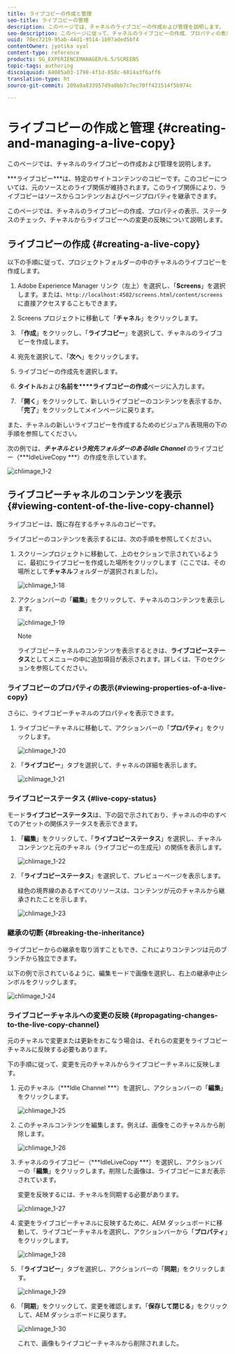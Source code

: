 ```yaml
---
title: ライブコピーの作成と管理
seo-title: ライブコピーの管理
description: このページでは、チャネルのライブコピーの作成および管理を説明します。
seo-description: このページに従って、チャネルのライブコピーの作成、プロパティの表示、ステータスの確認、チャネルからそのライブコピーへの変更の反映をおこないます。
uuid: 78ec7219-95ab-44d1-9514-1b97aded5bf4
contentOwner: jyotika syal
content-type: reference
products: SG_EXPERIENCEMANAGER/6.5/SCREENS
topic-tags: authoring
discoiquuid: 84085a03-1798-4f1d-858c-6014a3f6aff6
translation-type: ht
source-git-commit: 209a9a833957d9a8bb7c7ec70ff421514f5b974c

---
```



# ライブコピーの作成と管理 {#creating-and-managing-a-live-copy}

このページでは、チャネルのライブコピーの作成および管理を説明します。

***ライブコピー&#x200B;***は、特定のサイトコンテンツのコピーです。このコピーについては、元のソースとのライブ関係が維持されます。このライブ関係により、ライブコピーはソースからコンテンツおよびページプロパティを継承できます。

このページでは、チャネルのライブコピーの作成、プロパティの表示、ステータスのチェック、チャネルからライブコピーへの変更の反映について説明します。


## ライブコピーの作成 {#creating-a-live-copy}

以下の手順に従って、プロジェクトフォルダーの中のチャネルのライブコピーを作成します。

1. Adobe Experience Manager リンク（左上）を選択し、「**Screens**」を選択します。または、`http://localhost:4502/screens.html/content/screens` に直接アクセスすることもできます。

1. Screens プロジェクトに移動して「**チャネル**」をクリックします。
1. 「**作成**」をクリックし、「**ライブコピー**」を選択して、チャネルのライブコピーを作成します。

1. 宛先を選択して、「**次へ**」をクリックします。
1. ライブコピーの作成先を選択します。
1. **タイトル**&#x200B;および&#x200B;**名前を****ライブコピーの作成**&#x200B;ページに入力します。

1. 「**開く**」をクリックして、新しいライブコピーのコンテンツを表示するか、「**完了**」をクリックしてメインページに戻ります。

また、チャネルの新しいライブコピーを作成するためのビジュアル表現用の下の手順を参照してください。

次の例では、***チャネル&#x200B;***という宛先フォルダーのある***Idle Channel*** のライブコピー（***IdleLiveCopy ***）の作成を示しています。

![chlimage_1-2](assets/chlimage_1-2.gif)

## ライブコピーチャネルのコンテンツを表示 {#viewing-content-of-the-live-copy-channel}

ライブコピーは、既に存在するチャネルのコピーです。

ライブコピーのコンテンツを表示するには、次の手順を参照してください。

1. スクリーンプロジェクトに移動して、上のセクションで示されているように、最初にライブコピーを作成した場所をクリックします（ここでは、その場所として&#x200B;**チャネル**&#x200B;フォルダーが選択されました）。

   ![chlimage_1-18](assets/chlimage_1-18.png)

1. アクションバーの「**編集**」をクリックして、チャネルのコンテンツを表示します。

   ![chlimage_1-19](assets/chlimage_1-19.png)

   >[!NOTE]
   >
   >ライブコピーチャネルのコンテンツを表示するときは、**ライブコピーステータス**&#x200B;としてメニューの中に追加項目が表示されます。詳しくは、下のセクションを参照してください。

### ライブコピーのプロパティの表示{#viewing-properties-of-a-live-copy}

さらに、ライブコピーチャネルのプロパティを表示できます。

1. ライブコピーチャネルに移動して、アクションバーの「**プロパティ**」をクリックします。

   ![chlimage_1-20](assets/chlimage_1-20.png)

1. 「**ライブコピー**」タブを選択して、チャネルの詳細を表示します。

   ![chlimage_1-21](assets/chlimage_1-21.png)

### ライブコピーステータス {#live-copy-status}

モード&#x200B;**ライブコピーステータス**&#x200B;は、下の図で示されており、チャネルの中のすべてのアセットの関係ステータスを表示できます。

1. 「**編集**」をクリックして、「**ライブコピーステータス**」を選択し、チャネルコンテンツと元のチャネル（ライブコピーの生成元）の関係を表示します。

   ![chlimage_1-22](assets/chlimage_1-22.png)

1. 「**ライブコピーステータス**」を選択して、プレビューページを表示します。

   緑色の境界線のあるすべてのリソースは、コンテンツが元のチャネルから継承されたことを示します。

   ![chlimage_1-23](assets/chlimage_1-23.png)

### 継承の切断 {#breaking-the-inheritance}

ライブコピーからの継承を取り消すこともでき、これによりコンテンツは元のブランチから独立できます。

以下の例で示されているように、編集モードで画像を選択し、右上の継承中止シンボルをクリックします。

![chlimage_1-24](assets/chlimage_1-24.png)

### ライブコピーチャネルへの変更の反映 {#propagating-changes-to-the-live-copy-channel}

元のチャネルで変更または更新をおこなう場合は、それらの変更をライブコピーチャネルに反映する必要もあります。

下の手順に従って、変更を元のチャネルからライブコピーチャネルに反映します。

1. 元のチャネル（***Idle Channel ***）を選択し、アクションバーの「**編集&#x200B;**」をクリックします。

   ![chlimage_1-25](assets/chlimage_1-25.png)

1. このチャネルコンテンツを編集します。例えば、画像をこのチャネルから削除します。

   ![chlimage_1-26](assets/chlimage_1-26.png)

1. チャネルのライブコピー（***IdleLiveCopy ***）を選択し、アクションバーの「**編集&#x200B;**」をクリックします。削除した画像は、ライブコピーにまだ表示されています。

   変更を反映するには、チャネルを同期する必要があります。

   ![chlimage_1-27](assets/chlimage_1-27.png)

1. 変更をライブコピーチャネルに反映するために、AEM ダッシュボードに移動して、ライブコピーチャネルを選択し、アクションバーから「**プロパティ**」をクリックします。

   ![chlimage_1-28](assets/chlimage_1-28.png)

1. 「**ライブコピー**」タブを選択し、アクションバーの「**同期**」をクリックします。

   ![chlimage_1-29](assets/chlimage_1-29.png)

1. 「**同期**」をクリックして、変更を確認します。「**保存して閉じる**」をクリックして、AEM ダッシュボードに戻ります。

   ![chlimage_1-30](assets/chlimage_1-30.png)

   これで、画像もライブコピーチャネルから削除されました。

